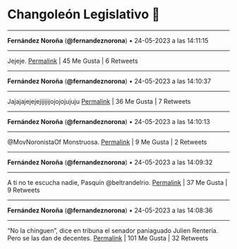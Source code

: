 # Changoleón Legislativo 🙈
*****
**Fernández Noroña** (**@fernandeznorona**) • 24-05-2023 a las 14:11:15
*****
Jejeje.
[Permalink](https://twitter.com/fernandeznorona/status/1661495101225332736) | 45 Me Gusta | 6 Retweets
*****
**Fernández Noroña** (**@fernandeznorona**) • 24-05-2023 a las 14:10:37
*****
Jajajajejejejijijijojojojujuju
[Permalink](https://twitter.com/fernandeznorona/status/1661494942089322497) | 36 Me Gusta | 7 Retweets
*****
**Fernández Noroña** (**@fernandeznorona**) • 24-05-2023 a las 14:10:13
*****
@MovNoronistaOf Monstruosa.
[Permalink](https://twitter.com/fernandeznorona/status/1661494840390041607) | 9 Me Gusta | 2 Retweets
*****
**Fernández Noroña** (**@fernandeznorona**) • 24-05-2023 a las 14:09:32
*****
A ti no te escucha nadie, Pasquín @beltrandelrio.
[Permalink](https://twitter.com/fernandeznorona/status/1661494667832176640) | 37 Me Gusta | 9 Retweets
*****
**Fernández Noroña** (**@fernandeznorona**) • 24-05-2023 a las 14:08:36
*****
“No la chinguen”, dice en tribuna el senador paniaguado Julien Rentería. Pero se las dan de decentes.
[Permalink](https://twitter.com/fernandeznorona/status/1661494433915838466) | 101 Me Gusta | 32 Retweets